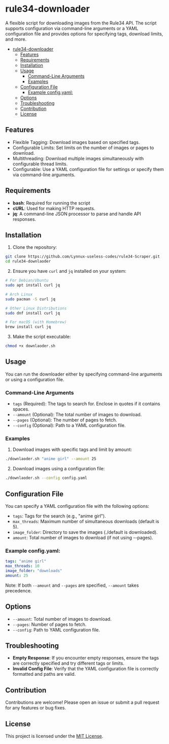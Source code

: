 # rule34-downloader

A flexible script for downloading images from the Rule34 API. The script supports configuration via command-line arguments or a YAML configuration file and provides options for specifying tags, download limits, and more.

- [rule34-downloader](#rule34-downloader)
  - [Features](#features)
  - [Requirements](#requirements)
  - [Installation](#installation)
  - [Usage](#usage)
    - [Command-Line Arguments](#command-line-arguments)
    - [Examples](#examples)
  - [Configuration File](#configuration-file)
    - [Example config.yaml:](#example-configyaml)
  - [Options](#options)
  - [Troubleshooting](#troubleshooting)
  - [Contribution](#contribution)
  - [License](#license)

## Features

- Flexible Tagging: Download images based on specified tags.
- Configurable Limits: Set limits on the number of images or pages to download.
- Multithreading: Download multiple images simultaneously with configurable thread limits.
- Configurable: Use a YAML configuration file for settings or specify them via command-line arguments.

## Requirements

- **bash**: Required for running the script
- **cURL**: Used for making HTTP requests.
- **jq**: A command-line JSON processor to parse and handle API responses.

## Installation

1. Clone the repository:

```bash
git clone https://github.com/Lynnux-useless-codes/rule34-Scraper.git
cd rule34-downlaoder
```

2. Ensure you have `curl` and `jq` installed on your system:

```bash
# For Debian/Ubuntu
sudo apt install curl jq

# Arch Linux
sudo pacman -S curl jq

# Other Linux Distributions
sudo dnf install curl jq

# For macOS (with Homebrew)
brew install curl jq
```

3. Make the script executable:

```bash
chmod +x downlaoder.sh
```

## Usage

You can run the downloader either by specifying command-line arguments or using a configuration file.

### Command-Line Arguments

- `tags` (Required): The tags to search for. Enclose in quotes if it contains spaces.
- `--amount` (Optional): The total number of images to download.
- `--pages` (Optional): The number of pages to fetch.
- `--config` (Optional): Path to a YAML configuration file.

### Examples

1. Download images with specific tags and limit by amount:

```bash
./downlaoder.sh "anime girl" --amount 25
```

2. Download images using a configuration file:

```bash
./downlaoder.sh --config config.yaml
```

## Configuration File

You can specify a YAML configuration file with the following options:

- `tags`: Tags for the search (e.g., "anime girl").
- `max_threads`: Maximum number of simultaneous downloads (default is 5).
- `image_folder`: Directory to save the images (./default is downloaded).
- `amount`: Total number of images to download (if not using --pages).

### Example config.yaml:

```yaml
tags: "anime girl"
max_threads: 10
image_folder: "downloads"
amount: 25
```

Note: If both `--amount` and `--pages` are specified, `--amount` takes precedence.

## Options

- `--amount`: Total number of images to download.
- `--pages`: Number of pages to fetch.
- `--config`: Path to YAML configuration file.

## Troubleshooting

- **Empty Response**: If you encounter empty responses, ensure the tags are correctly specified and try different tags or limits.
- **Invalid Config File**: Verify that the YAML configuration file is correctly formatted and paths are valid.

## Contribution

Contributions are welcome! Please open an issue or submit a pull request for any features or bug fixes.

## License

This project is licensed under the [MIT License](/LICENSE).
